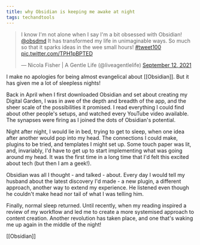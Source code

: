 ```yaml
---
title: why Obsidian is keeping me awake at night
tags: techandtools
---
```



<blockquote class="twitter-tweet"><p lang="en" dir="ltr">I know I&#39;m not alone when I say I&#39;m a bit obsessed with Obsidian! <a href="https://twitter.com/obsdmd?ref_src=twsrc%5Etfw">@obsdmd</a> It has transformed my life in unimaginable ways. So much so that it sparks ideas in the wee small hours! <a href="https://twitter.com/hashtag/tweet100?src=hash&amp;ref_src=twsrc%5Etfw">#tweet100</a> <a href="https://t.co/TPH1pBPTED">pic.twitter.com/TPH1pBPTED</a></p>&mdash; Nicola Fisher | A Gentle Life (@liveagentlelife) <a href="https://twitter.com/liveagentlelife/status/1437086828914425862?ref_src=twsrc%5Etfw">September 12, 2021</a></blockquote> <script async src="https://platform.twitter.com/widgets.js" charset="utf-8"></script>

I make no apologies for being almost evangelical about [[Obsidian]]. But it has given me a lot of sleepless nights!

Back in April when I first downloaded Obsidian and set about creating my Digital Garden, I was in awe of the depth and breadth of the app, and the sheer scale of the possibilities it promised. I read everything I could find about other people's setups, and watched every YouTube video available. The synapses were firing as I joined the dots of Obsidian's potential.

Night after night, I would lie in bed, trying to get to sleep, when one idea after another would pop into my head. The connections I could make, plugins to be tried, and templates I might set up. Some touch paper was lit, and, invariably, I'd have to get up to start implementing what was going around my head. It was the first time in a long time that I'd felt this excited about tech (but then I am a geek!).

Obsidian was all I thought - and talked - about. Every day I would tell my husband about the latest discovery I'd made - a new plugin, a different approach, another way to extend my experience. He listened even though he couldn't make head nor tail of what I was telling him.

Finally, normal sleep returned. Until recently, when my reading inspired a review of my workflow and led me to create a more systemised approach to content creation. Another revolution has taken place, and one that's waking me up again in the middle of the night!

[[Obsidian]]